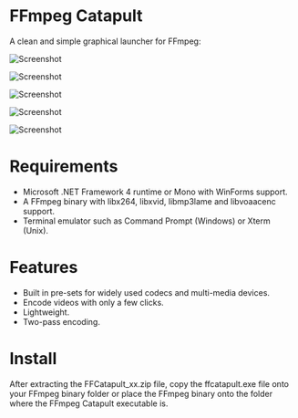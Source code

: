 FFmpeg Catapult
===============

A clean and simple graphical launcher for FFmpeg:

![Screenshot](https://raw.github.com/mylesthaiss/FFmpegCatapult/master/Screenshots/Main.png)


![Screenshot](https://raw.github.com/mylesthaiss/FFmpegCatapult/master/Screenshots/Picture.png)


![Screenshot](https://raw.github.com/mylesthaiss/FFmpegCatapult/master/Screenshots/Video.png)


![Screenshot](https://raw.github.com/mylesthaiss/FFmpegCatapult/master/Screenshots/VideoSettings.png)


![Screenshot](https://raw.github.com/mylesthaiss/FFmpegCatapult/master/Screenshots/Main.png)

Requirements
============
- Microsoft .NET Framework 4 runtime or Mono with WinForms support.
- A FFmpeg binary with libx264, libxvid, libmp3lame and libvoaacenc support.
- Terminal emulator such as Command Prompt (Windows) or Xterm (Unix).

Features
========
- Built in pre-sets for widely used codecs and multi-media devices.
- Encode videos with only a few clicks.
- Lightweight.
- Two-pass encoding.

Install
=======
After extracting the FFCatapult_xx.zip file, copy the ffcatapult.exe file onto 
your FFmpeg binary folder or place the FFmpeg binary onto the folder where the 
FFmpeg Catapult executable is.




